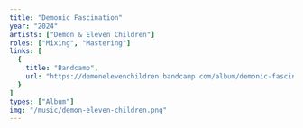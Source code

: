 ```yaml
---
title: "Demonic Fascination"
year: "2024"
artists: ["Demon & Eleven Children"]
roles: ["Mixing", "Mastering"]
links: [
  {
    title: "Bandcamp",
    url: "https://demonelevenchildren.bandcamp.com/album/demonic-fascination"
  }
]
types: ["Album"]
img: "/music/demon-eleven-children.png"
---
```

